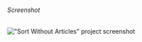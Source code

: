 ###### Screenshot

!["Sort Without Articles" project screenshot](https://i.postimg.cc/gkd5fSXS/swa.png)
